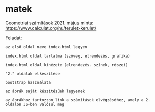 # matek
Geometriai számítások 2021. május minta: https://www.calculat.org/hu/terulet-kerulet/

Feladat:

    az első oldal neve index.html legyen

    index.html oldal tartalma (szöveg, elrendezés, grafika)

    index.html oldal kinézete (elrendezés. színek, részei)

    "2." oldalak elkészítése

    bootstrap használata

    az ábrák saját készítésűek legyenek

    az ábrákhoz tartozzon link a számítások elvégzéséhez, amely a 2. oldalon JS-ben valósul meg
